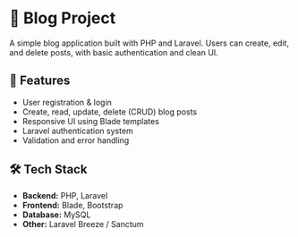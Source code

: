 # 📝 Blog Project

A simple blog application built with PHP and Laravel. Users can create, edit, and delete posts, with basic authentication and clean UI.

## 🚀 Features

- User registration & login  
- Create, read, update, delete (CRUD) blog posts  
- Responsive UI using Blade templates  
- Laravel authentication system  
- Validation and error handling  

## 🛠️ Tech Stack

- **Backend:** PHP, Laravel  
- **Frontend:** Blade, Bootstrap 
- **Database:** MySQL  
- **Other:** Laravel Breeze / Sanctum 

